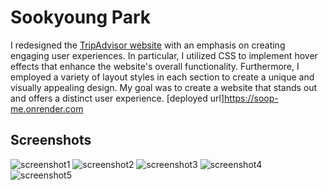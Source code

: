 # Sookyoung Park
I redesigned the [TripAdvisor website](https://www.tripadvisor.com) with an emphasis on creating engaging user experiences. In particular, I utilized CSS to implement hover effects that enhance the website's overall functionality. Furthermore, I employed a variety of layout styles in each section to create a unique and visually appealing design. My goal was to create a website that stands out and offers a distinct user experience.
[deployed url]https://soop-me.onrender.com

## Screenshots
![screenshot1](https://github.com/dartmouth-cs52-23s/lab1-landingpage-sookyoungpark1031/blob/main/images/sc1.png?raw=true)
![screenshot2](https://github.com/dartmouth-cs52-23s/lab1-landingpage-sookyoungpark1031/blob/main/images/sc2.png?raw=true)
![screenshot3](https://github.com/dartmouth-cs52-23s/lab1-landingpage-sookyoungpark1031/blob/main/images/sc3.png?raw=true)
![screenshot4](https://github.com/dartmouth-cs52-23s/lab1-landingpage-sookyoungpark1031/blob/main/images/sc4.png?raw=true)
![screenshot5](https://github.com/dartmouth-cs52-23s/lab1-landingpage-sookyoungpark1031/blob/main/images/sc5.png?raw=true)
